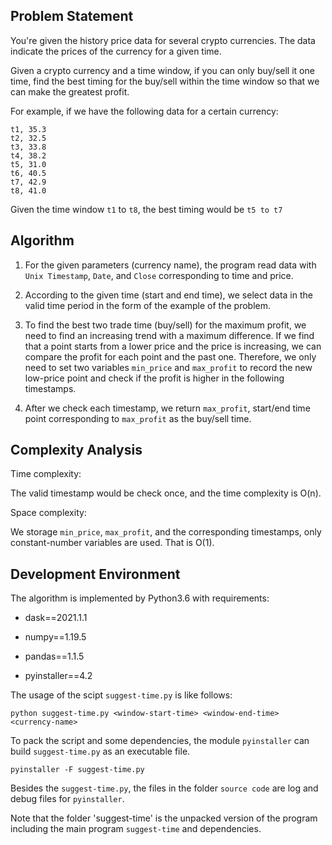 ## Problem Statement

You're given the history price data for several crypto currencies.
The data indicate the prices of the currency for a given time.

Given a crypto currency and a time window, if you can only buy/sell it one time,
find the best timing for the buy/sell within the time window so that we can make the greatest profit.

For example, if we have the following data for a certain currency:

```
t1, 35.3
t2, 32.5
t3, 33.8
t4, 38.2
t5, 31.0
t6, 40.5
t7, 42.9
t8, 41.0
```

Given the time window `t1` to `t8`, the best timing would be `t5 to t7`

## Algorithm 

1. For the given parameters (currency name), the program read data with `Unix Timestamp`, `Date`, and `Close` corresponding to time and price.

2. According to the given time (start and end time), we select data in the valid time period in the form of the example of the problem.

3. To find the best two trade time (buy/sell) for the maximum profit, we need to find an increasing trend with a maximum difference. If we find that a point starts from a lower price and the price is increasing, we can compare the profit for each point and the past one. Therefore, we only need to set two variables `min_price` and `max_profit` to record the new low-price point and check if the profit is higher in the following timestamps.

4. After we check each timestamp, we return `max_profit`, start/end time point corresponding to `max_profit` as the buy/sell time.

## Complexity Analysis

Time complexity: 

The valid timestamp would be check once, and the time complexity is O(n).

Space complexity: 

We storage `min_price`, `max_profit`, and the corresponding timestamps, only constant-number variables are used. That is O(1).

## Development Environment
The algorithm is implemented by Python3.6 with requirements: 

  * dask==2021.1.1

  * numpy==1.19.5

  * pandas==1.1.5

  * pyinstaller==4.2

The usage of the scipt `suggest-time.py` is like follows:
```
python suggest-time.py <window-start-time> <window-end-time> <currency-name>
```

To pack the script and some dependencies, the module `pyinstaller` can build `suggest-time.py` as an executable file.
```
pyinstaller -F suggest-time.py
```

Besides the `suggest-time.py`, the files in the folder `source code` are log and debug files for `pyinstaller`.

Note that the folder 'suggest-time' is the unpacked version of the program including the main program `suggest-time` and dependencies.
